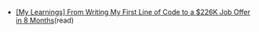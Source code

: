 - [[My Learnings] From Writing My First Line of Code to a $226K Job Offer in 8 Months](https://hackernoon.com/how-i-went-from-writing-my-first-line-of-code-to-a-dollar226k-job-offer-in-just-8-months-r71je30ww)(read)
